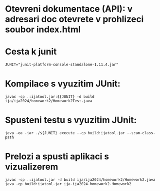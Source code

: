 
# Otevreni dokumentace (API): v adresari doc otevrete v prohlizeci soubor index.html

# Cesta k junit
```
JUNIT="junit-platform-console-standalone-1.11.4.jar"
```

# Kompilace s vyuzitim JUnit:
```
javac -cp .:ijatool.jar:${JUNIT} -d build ija/ija2024/homework2/Homework2Test.java
```

# Spusteni testu s vyuzitim JUnit:
```
java -ea -jar ./${JUNIT} execute --cp build:ijatool.jar --scan-class-path
```

# Prelozi a spusti aplikaci s vizualizerem
```
javac -cp .:ijatool.jar -d build ija/ija2024/homework2/Homework2.java 
java -cp build:ijatool.jar ija.ija2024.homework2.Homework2
```

